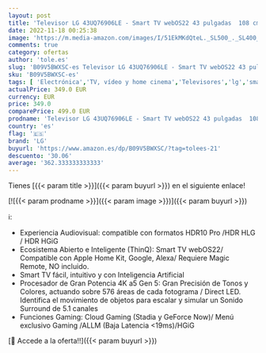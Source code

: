 ```yaml
---
layout: post
title: 'Televisor LG 43UQ76906LE - Smart TV webOS22 43 pulgadas  108 cm  4K UHD  Procesador de Gran Potencia 4K a5 Gen 5  compatible con formatos HDR 10  HLG y HGiG'
date: 2022-11-18 00:25:38
image: 'https://m.media-amazon.com/images/I/51EkMKdQteL._SL500_._SL400_.jpg'
comments: true
category: ofertas
author: 'tole.es'
slug: 'B09V5BWXSC-es Televisor LG 43UQ76906LE - Smart TV webOS22 43 pulgadas...'
sku: 'B09V5BWXSC-es'
tags: [ 'Electrónica','TV, vídeo y home cinema','Televisores','lg','smart','televisor','tv','🇪🇸', ]
actualPrice: 349.0 EUR
currency: EUR
price: 349.0
comparePrice: 499.0 EUR
prodname: 'Televisor LG 43UQ76906LE - Smart TV webOS22 43 pulgadas  108 cm  4K UHD  Procesador de Gran Potencia 4K a5 Gen 5  compatible con formatos HDR 10  HLG y HGiG'
country: 'es'
flag: '🇪🇸'
brand: 'LG'
buyurl: 'https://www.amazon.es/dp/B09V5BWXSC/?tag=tolees-21'
descuento: '30.06'
average: '362.333333333333'
---
```


Tienes [{{< param title >}}]({{< param buyurl >}}) en el siguiente enlace!

[![{{< param prodname >}}]({{< param image >}})]({{< param buyurl >}})

ℹ️:

- Experiencia Audiovisual: compatible con formatos HDR10 Pro /HDR HLG / HDR HGiG
- Ecosistema Abierto e Inteligente (ThinQ): Smart TV webOS22/ Compatible con Apple Home Kit, Google, Alexa/ Requiere Magic Remote, NO incluido.
- Smart TV fácil, intuitivo y con Inteligencia Artificial
- Procesador de Gran Potencia 4K a5 Gen 5: Gran Precisión de Tonos y Colores, actuando sobre 576 áreas de cada fotograma / Direct LED. Identifica el movimiento de objetos para escalar y simular un Sonido Surround de 5.1 canales
- Funciones Gaming: Cloud Gaming (Stadia y GeForce Now)/ Menú exclusivo Gaming /ALLM (Baja Latencia <19ms)/HGiG

[🛒 Accede a la oferta!!]({{< param buyurl >}})
